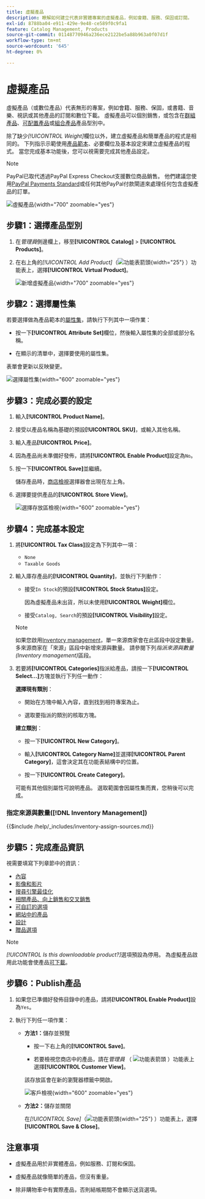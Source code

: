```yaml
---
title: 虛擬產品
description: 瞭解如何建立代表非實體專案的虛擬產品，例如會籍、服務、保固或訂閱。
exl-id: 8788ba04-e911-429e-9e48-ce589f0c9fa1
feature: Catalog Management, Products
source-git-commit: 01148770946a236ece2122be5a88b963a0f07d1f
workflow-type: tm+mt
source-wordcount: '645'
ht-degree: 0%

---
```


# 虛擬產品

虛擬產品（或數位產品）代表無形的專案，例如會籍、服務、保固，或書籍、音樂、視訊或其他產品的訂閱和數位下載。 虛擬產品可以個別銷售，或包含在[群組產品](product-create-grouped.md)、[可配置產品](product-create-configurable.md)或[組合產品](product-create-bundle.md)產品型別中。

除了缺少&#x200B;_[!UICONTROL Weight]_&#x200B;欄位以外，建立虛擬產品和簡單產品的程式是相同的。 下列指示示範使用[產品範本](attribute-sets.md)、必要欄位及基本設定來建立虛擬產品的程式。 當您完成基本功能後，您可以視需要完成其他產品設定。

>[!NOTE]
>
>PayPal已取代透過PayPal Express Checkout支援數位商品銷售。 他們建議您使用[PayPal Payments Standard](../stores-purchase/paypal-payments-standard.md)或任何其他PayPal付款閘道來處理任何包含虛擬產品的訂單。

![虛擬產品](./assets/product-virtual-membership.png){width="700" zoomable="yes"}

## 步驟1：選擇產品型別

1. 在&#x200B;_管理員_&#x200B;側邊欄上，移至&#x200B;**[!UICONTROL Catalog]** > **[!UICONTROL Products]**。

1. 在右上角的&#x200B;_[!UICONTROL Add Product]_（![功能表箭頭](../assets/icon-menu-down-arrow-red.png){width="25"} ）功能表上，選擇&#x200B;**[!UICONTROL Virtual Product]**。

   ![新增虛擬產品](./assets/product-add-virtual.png){width="700" zoomable="yes"}

## 步驟2：選擇屬性集

若要選擇做為產品範本的[屬性集](attribute-sets.md)，請執行下列其中一項作業：

- 按一下&#x200B;**[!UICONTROL Attribute Set]**&#x200B;欄位，然後輸入屬性集的全部或部分名稱。

- 在顯示的清單中，選擇要使用的屬性集。

表單會更新以反映變更。

![選擇屬性集](./assets/product-create-choose-attribute-set.png){width="600" zoomable="yes"}

## 步驟3：完成必要的設定

1. 輸入&#x200B;**[!UICONTROL Product Name]**。

1. 接受以產品名稱為基礎的預設&#x200B;**[!UICONTROL SKU]**，或輸入其他名稱。

1. 輸入產品&#x200B;**[!UICONTROL Price]**。

1. 因為產品尚未準備好發佈，請將&#x200B;**[!UICONTROL Enable Product]**&#x200B;設定為`No`。

1. 按一下&#x200B;**[!UICONTROL Save]**&#x200B;並繼續。

   儲存產品時，[商店檢視](introduction.md#product-scope)選擇器會出現在左上角。

1. 選擇要提供產品的&#x200B;**[!UICONTROL Store View]**。

   ![選擇存放區檢視](./assets/product-create-store-view-choose.png){width="600" zoomable="yes"}

## 步驟4：完成基本設定

1. 將&#x200B;**[!UICONTROL Tax Class]**&#x200B;設定為下列其中一項：

   - `None`
   - `Taxable Goods`

1. 輸入庫存產品的&#x200B;**[!UICONTROL Quantity]**，並執行下列動作：

   - 接受`In Stock`的預設&#x200B;**[!UICONTROL Stock Status]**&#x200B;設定。

     因為虛擬產品未出貨，所以未使用&#x200B;**[!UICONTROL Weight]**&#x200B;欄位。

   - 接受`Catalog, Search`的預設&#x200B;**[!UICONTROL Visibility]**&#x200B;設定。

   >[!NOTE]
   >
   >如果您啟用[Inventory management](../inventory-management/introduction.md)，單一來源商家會在此區段中設定數量。 多來源商家在「來源」區段中新增來源與數量。 請參閱下列&#x200B;_指派來源與數量(Inventory management)_&#x200B;區段。

1. 若要將&#x200B;**[!UICONTROL Categories]**&#x200B;指派給產品，請按一下&#x200B;**[!UICONTROL Select…]**&#x200B;方塊並執行下列任一動作：

   **選擇現有類別**：

   - 開始在方塊中輸入內容，直到找到相符專案為止。

   - 選取要指派的類別的核取方塊。

   **建立類別**：

   - 按一下&#x200B;**[!UICONTROL New Category]**。

   - 輸入&#x200B;**[!UICONTROL Category Name]**&#x200B;並選擇&#x200B;**[!UICONTROL Parent Category]**，這會決定其在功能表結構中的位置。

   - 按一下&#x200B;**[!UICONTROL Create Category]**。

   可能有其他個別屬性可說明產品。 選取範圍會因屬性集而異，您稍後可以完成。

### 指定來源與數量([!DNL Inventory Management])

{{$include /help/_includes/inventory-assign-sources.md}}

## 步驟5：完成產品資訊

視需要填寫下列章節中的資訊：

- [內容](product-content.md)
- [影像和影片](product-images-and-video.md)
- [搜尋引擎最佳化](product-search-engine-optimization.md)
- [相關產品、向上銷售和交叉銷售](related-products-up-sells-cross-sells.md)
- [可自訂的選項](settings-advanced-custom-options.md)
- [網站中的產品](settings-basic-websites.md)
- [設計](settings-advanced-design.md)
- [贈品選項](product-gift-options.md)

>[!NOTE]
>
>_[!UICONTROL Is this downloadable product?]_&#x200B;選項預設為停用。 為虛擬產品啟用此功能會使產品[可下載](product-create-downloadable.md#downloadable-product)。

## 步驟6：Publish產品

1. 如果您已準備好發佈目錄中的產品，請將&#x200B;**[!UICONTROL Enable Product]**&#x200B;設為`Yes`。

1. 執行下列任一項作業：

   - **方法1：**&#x200B;儲存並預覽

      - 按一下右上角的&#x200B;**[!UICONTROL Save]**。

      - 若要檢視您商店中的產品，請在&#x200B;_管理員_ （ ![功能表箭頭](../assets/icon-menu-down-arrow-black.png) ）功能表上選擇&#x200B;**[!UICONTROL Customer View]**。

     該存放區會在新的瀏覽器標籤中開啟。

     ![客戶檢視](./assets/product-admin-customer-view.png){width="600" zoomable="yes"}

   - **方法2：**&#x200B;儲存並關閉

     在&#x200B;_[!UICONTROL Save]_（![功能表箭頭](../assets/icon-menu-down-arrow-red.png){width="25"} ）功能表上，選擇&#x200B;**[!UICONTROL Save & Close]**。

## 注意事項

- 虛擬產品用於非實體產品，例如服務、訂閱和保固。

- 虛擬產品就像簡單的產品，但沒有重量。

- 除非購物車中有實際產品，否則結帳期間不會顯示送貨選項。

